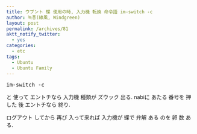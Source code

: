 ```yaml
---
title: ウブント 蝶 使用の時, 入力機 転換 命令語 im-switch -c
author: 녹풍(綠風, Windgreen)
layout: post
permalink: /archives/81
aktt_notify_twitter:
  - yes
categories:
  - etc
tags:
  - Ubuntu
  - Ubuntu Family
---
```

<pre class="brush:plain">im-switch -c</pre>

と 使って エントチなら 入力機 種類が ズウック 出る. nabiに あたる 番号を 押した 後 エントチなら 終り.

ログアウト してから 再び 入って来れば 入力機が 蝶で 弁解 ある のを 卵 数 ある.